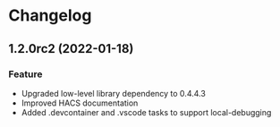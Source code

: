 # Changelog

<!--next-version-placeholder-->

## 1.2.0rc2 (2022-01-18)

### Feature

- Upgraded low-level library dependency to 0.4.4.3
- Improved HACS documentation
- Added .devcontainer and .vscode tasks to support local-debugging
